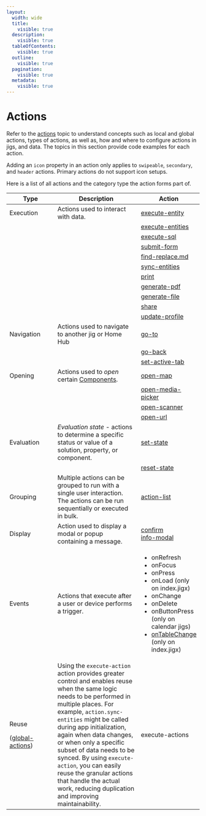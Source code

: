 ```yaml
---
layout:
  width: wide
  title:
    visible: true
  description:
    visible: true
  tableOfContents:
    visible: true
  outline:
    visible: true
  pagination:
    visible: true
  metadata:
    visible: true
---
```


# Actions

Refer to the [actions](https://docs.jigx.com/building-apps-with-jigx/ui/actions) topic to understand concepts such as local and global actions, types of actions, as well as, how and where to configure actions in jigs, and data. The topics in this section provide code examples for each action.

Adding an `icon` property in an action only applies to `swipeable`, `secondary`, and `header` actions. Primary actions do not support icon setups.

Here is a list of all actions and the category type the action forms part of.

<table><thead><tr><th width="153.4609375">Type</th><th width="338.54296875">Description</th><th>Action</th></tr></thead><tbody><tr><td>Execution</td><td>Actions used to interact with data.</td><td><a href="execute-entity.md">execute-entity</a></td></tr><tr><td></td><td></td><td><a href="execute-entities.md">execute-entities</a></td></tr><tr><td></td><td></td><td><a href="execute-sql.md">execute-sql</a></td></tr><tr><td></td><td></td><td><a href="submit-form.md">submit-form</a></td></tr><tr><td></td><td></td><td><a data-mention href="../../readme/actions/find-replace.md">find-replace.md</a></td></tr><tr><td></td><td></td><td><a href="sync-entities.md">sync-entities</a></td></tr><tr><td></td><td></td><td><a href="print.md">print</a></td></tr><tr><td></td><td></td><td><a href="generate-pdf.md">generate-pdf</a></td></tr><tr><td></td><td></td><td><a href="generate-file.md">generate-file</a></td></tr><tr><td></td><td></td><td><a href="share.md">share</a></td></tr><tr><td></td><td></td><td><a href="update-profile.md">update-profile</a></td></tr><tr><td>Navigation</td><td>Actions used to navigate to another jig or Home Hub</td><td><a href="go-to.md">go-to</a></td></tr><tr><td></td><td></td><td><a href="go-back.md">go-back</a></td></tr><tr><td></td><td></td><td><a href="set-active-tab.md">set-active-tab</a></td></tr><tr><td>Opening</td><td>Actions used to <em>open</em> certain <a href="Components.md">Components</a>.</td><td><a href="open-map.md">open-map</a></td></tr><tr><td></td><td></td><td><a href="open-media-picker.md">open-media-picker</a></td></tr><tr><td></td><td></td><td><a href="open-scanner.md">open-scanner</a></td></tr><tr><td></td><td></td><td><a href="open-url.md">open-url</a></td></tr><tr><td>Evaluation</td><td><em>Evaluation state -</em> actions to determine a specific status or value of a solution, property, or component.</td><td><a href="set-state.md">set-state</a></td></tr><tr><td></td><td></td><td><a href="reset-state.md">reset-state</a></td></tr><tr><td>Grouping</td><td>Multiple actions can be grouped to run with a single user interaction. The actions can be run sequentially or executed in bulk.</td><td><a href="action-list.md">action-list</a></td></tr><tr><td>Display</td><td>Action used to display a modal or popup containing a message.</td><td><a href="confirm.md">confirm</a><br><a href="info-modal.md">info-modal</a></td></tr><tr><td>Events</td><td>Actions that execute after a user or device performs a trigger.</td><td><ul><li>onRefresh</li><li>onFocus</li><li>onPress</li><li>onLoad (only on index.jigx)</li><li>onChange</li><li>onDelete</li><li>onButtonPress (only on calendar jigs)</li><li><a href="../Events/onTableChange.md">onTableChange</a> (only on index.jigx)</li></ul></td></tr><tr><td><p>Reuse</p><p>(<a href="https://docs.jigx.com/building-apps-with-jigx/ui/actions#global-actions">global-actions</a>)</p></td><td>Using the <code>execute-action</code> action provides greater control and enables reuse when the same logic needs to be performed in multiple places. For example, <code>action.sync-entities</code> might be called during app initialization, again when data changes, or when only a specific subset of data needs to be synced. By using <code>execute-action</code>, you can easily reuse the granular actions that handle the actual work, reducing duplication and improving maintainability.</td><td>execute-actions</td></tr></tbody></table>
